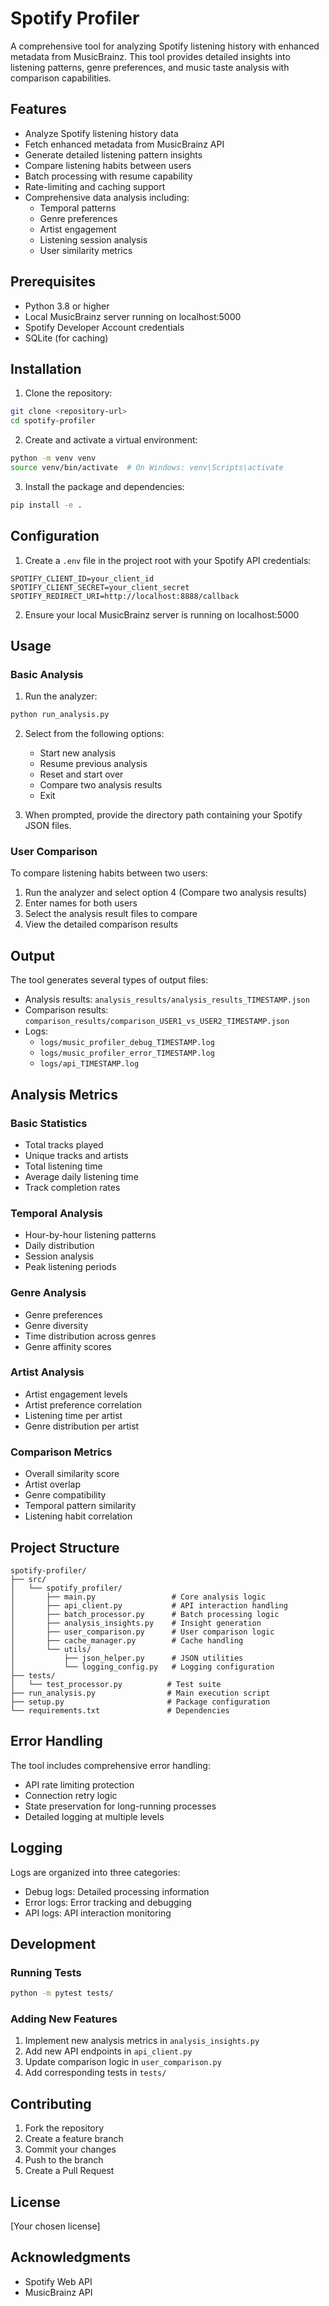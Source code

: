 # Spotify Profiler

A comprehensive tool for analyzing Spotify listening history with enhanced metadata from MusicBrainz. This tool provides detailed insights into listening patterns, genre preferences, and music taste analysis with comparison capabilities.

## Features

- Analyze Spotify listening history data
- Fetch enhanced metadata from MusicBrainz API
- Generate detailed listening pattern insights
- Compare listening habits between users
- Batch processing with resume capability
- Rate-limiting and caching support
- Comprehensive data analysis including:
  - Temporal patterns
  - Genre preferences
  - Artist engagement
  - Listening session analysis
  - User similarity metrics

## Prerequisites

- Python 3.8 or higher
- Local MusicBrainz server running on localhost:5000
- Spotify Developer Account credentials
- SQLite (for caching)

## Installation

1. Clone the repository:
```bash
git clone <repository-url>
cd spotify-profiler
```

2. Create and activate a virtual environment:
```bash
python -m venv venv
source venv/bin/activate  # On Windows: venv\Scripts\activate
```

3. Install the package and dependencies:
```bash
pip install -e .
```

## Configuration

1. Create a `.env` file in the project root with your Spotify API credentials:
```env
SPOTIFY_CLIENT_ID=your_client_id
SPOTIFY_CLIENT_SECRET=your_client_secret
SPOTIFY_REDIRECT_URI=http://localhost:8888/callback
```

2. Ensure your local MusicBrainz server is running on localhost:5000

## Usage

### Basic Analysis

1. Run the analyzer:
```bash
python run_analysis.py
```

2. Select from the following options:
   - Start new analysis
   - Resume previous analysis
   - Reset and start over
   - Compare two analysis results
   - Exit

3. When prompted, provide the directory path containing your Spotify JSON files.

### User Comparison

To compare listening habits between two users:

1. Run the analyzer and select option 4 (Compare two analysis results)
2. Enter names for both users
3. Select the analysis result files to compare
4. View the detailed comparison results

## Output

The tool generates several types of output files:

- Analysis results: `analysis_results/analysis_results_TIMESTAMP.json`
- Comparison results: `comparison_results/comparison_USER1_vs_USER2_TIMESTAMP.json`
- Logs:
  - `logs/music_profiler_debug_TIMESTAMP.log`
  - `logs/music_profiler_error_TIMESTAMP.log`
  - `logs/api_TIMESTAMP.log`

## Analysis Metrics

### Basic Statistics
- Total tracks played
- Unique tracks and artists
- Total listening time
- Average daily listening time
- Track completion rates

### Temporal Analysis
- Hour-by-hour listening patterns
- Daily distribution
- Session analysis
- Peak listening periods

### Genre Analysis
- Genre preferences
- Genre diversity
- Time distribution across genres
- Genre affinity scores

### Artist Analysis
- Artist engagement levels
- Artist preference correlation
- Listening time per artist
- Genre distribution per artist

### Comparison Metrics
- Overall similarity score
- Artist overlap
- Genre compatibility
- Temporal pattern similarity
- Listening habit correlation

## Project Structure

```
spotify-profiler/
├── src/
│   └── spotify_profiler/
│       ├── main.py                 # Core analysis logic
│       ├── api_client.py           # API interaction handling
│       ├── batch_processor.py      # Batch processing logic
│       ├── analysis_insights.py    # Insight generation
│       ├── user_comparison.py      # User comparison logic
│       ├── cache_manager.py        # Cache handling
│       └── utils/
│           ├── json_helper.py      # JSON utilities
│           └── logging_config.py   # Logging configuration
├── tests/
│   └── test_processor.py          # Test suite
├── run_analysis.py                # Main execution script
├── setup.py                       # Package configuration
└── requirements.txt               # Dependencies
```

## Error Handling

The tool includes comprehensive error handling:
- API rate limiting protection
- Connection retry logic
- State preservation for long-running processes
- Detailed logging at multiple levels

## Logging

Logs are organized into three categories:
- Debug logs: Detailed processing information
- Error logs: Error tracking and debugging
- API logs: API interaction monitoring

## Development

### Running Tests
```bash
python -m pytest tests/
```

### Adding New Features
1. Implement new analysis metrics in `analysis_insights.py`
2. Add new API endpoints in `api_client.py`
3. Update comparison logic in `user_comparison.py`
4. Add corresponding tests in `tests/`

## Contributing

1. Fork the repository
2. Create a feature branch
3. Commit your changes
4. Push to the branch
5. Create a Pull Request

## License

[Your chosen license]

## Acknowledgments

- Spotify Web API
- MusicBrainz API
